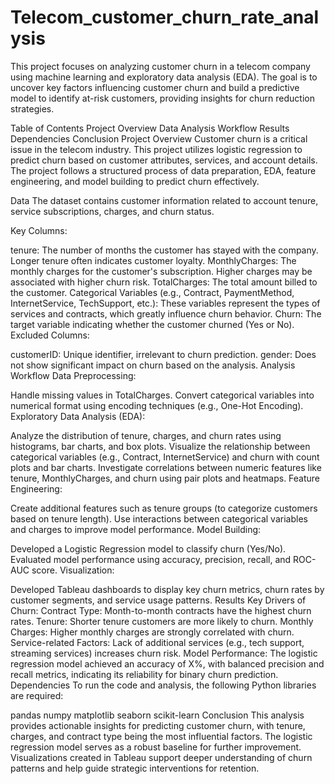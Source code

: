 # Telecom_customer_churn_rate_analysis
This project focuses on analyzing customer churn in a telecom company using machine learning and exploratory data analysis (EDA). The goal is to uncover key factors influencing customer churn and build a predictive model to identify at-risk customers, providing insights for churn reduction strategies.

Table of Contents
Project Overview
Data
Analysis Workflow
Results
Dependencies
Conclusion
Project Overview
Customer churn is a critical issue in the telecom industry. This project utilizes logistic regression to predict churn based on customer attributes, services, and account details. The project follows a structured process of data preparation, EDA, feature engineering, and model building to predict churn effectively.

Data
The dataset contains customer information related to account tenure, service subscriptions, charges, and churn status.

Key Columns:

tenure: The number of months the customer has stayed with the company. Longer tenure often indicates customer loyalty.
MonthlyCharges: The monthly charges for the customer's subscription. Higher charges may be associated with higher churn risk.
TotalCharges: The total amount billed to the customer.
Categorical Variables (e.g., Contract, PaymentMethod, InternetService, TechSupport, etc.): These variables represent the types of services and contracts, which greatly influence churn behavior.
Churn: The target variable indicating whether the customer churned (Yes or No).
Excluded Columns:

customerID: Unique identifier, irrelevant to churn prediction.
gender: Does not show significant impact on churn based on the analysis.
Analysis Workflow
Data Preprocessing:

Handle missing values in TotalCharges.
Convert categorical variables into numerical format using encoding techniques (e.g., One-Hot Encoding).
Exploratory Data Analysis (EDA):

Analyze the distribution of tenure, charges, and churn rates using histograms, bar charts, and box plots.
Visualize the relationship between categorical variables (e.g., Contract, InternetService) and churn with count plots and bar charts.
Investigate correlations between numeric features like tenure, MonthlyCharges, and churn using pair plots and heatmaps.
Feature Engineering:

Create additional features such as tenure groups (to categorize customers based on tenure length).
Use interactions between categorical variables and charges to improve model performance.
Model Building:

Developed a Logistic Regression model to classify churn (Yes/No).
Evaluated model performance using accuracy, precision, recall, and ROC-AUC score.
Visualization:

Developed Tableau dashboards to display key churn metrics, churn rates by customer segments, and service usage patterns.
Results
Key Drivers of Churn:
Contract Type: Month-to-month contracts have the highest churn rates.
Tenure: Shorter tenure customers are more likely to churn.
Monthly Charges: Higher monthly charges are strongly correlated with churn.
Service-related Factors: Lack of additional services (e.g., tech support, streaming services) increases churn risk.
Model Performance:
The logistic regression model achieved an accuracy of X%, with balanced precision and recall metrics, indicating its reliability for binary churn prediction.
Dependencies
To run the code and analysis, the following Python libraries are required:

pandas
numpy
matplotlib
seaborn
scikit-learn
Conclusion
This analysis provides actionable insights for predicting customer churn, with tenure, charges, and contract type being the most influential factors. The logistic regression model serves as a robust baseline for further improvement. Visualizations created in Tableau support deeper understanding of churn patterns and help guide strategic interventions for retention.

